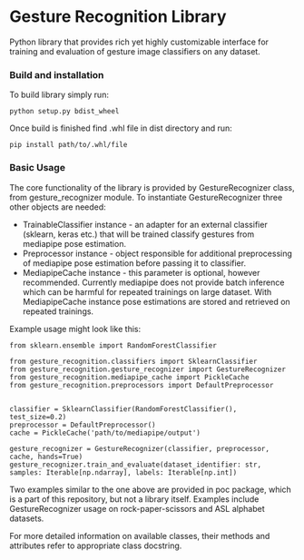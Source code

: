 # Gesture Recognition Library
Python library that provides rich yet highly customizable interface for training and evaluation of 
gesture image classifiers on any dataset.

### Build and installation
To build library simply run:
```shell
python setup.py bdist_wheel
```
Once build is finished find .whl file in dist directory and run:
```shell
pip install path/to/.whl/file 
```

### Basic Usage
The core functionality of the library is provided by GestureRecognizer class, from gesture_recognizer module.
To instantiate GestureRecognizer three other objects are needed: 

 - TrainableClassifier instance - an adapter for an external classifier (sklearn, keras etc.) 
that will be trained classify gestures from mediapipe pose estimation.
 - Preprocessor instance - object responsible for additional preprocessing of mediapipe pose estimation before passing
it to classifier.
 - MediapipeCache instance - this parameter is optional, however recommended. Currently mediapipe does not provide
batch inference which can be harmful for repeated trainings on large dataset. With MediapipeCache instance pose
estimations are stored and retrieved on repeated trainings.

Example usage might look like this:
```shell
from sklearn.ensemble import RandomForestClassifier

from gesture_recognition.classifiers import SklearnClassifier
from gesture_recognition.gesture_recognizer import GestureRecognizer
from gesture_recognition.mediapipe_cache import PickleCache
from gesture_recognition.preprocessors import DefaultPreprocessor


classifier = SklearnClassifier(RandomForestClassifier(), test_size=0.2)
preprocessor = DefaultPreprocessor()
cache = PickleCache('path/to/mediapipe/output')

gesture_recognizer = GestureRecognizer(classifier, preprocessor, cache, hands=True)
gesture_recognizer.train_and_evaluate(dataset_identifier: str, samples: Iterable[np.ndarray], labels: Iterable[np.int])
```
Two examples similar to the one above are provided in poc package, which is a part of this repository, but not a library
itself. Examples include GestureRecognizer usage on rock-paper-scissors and ASL alphabet datasets. 

For more detailed information on available classes, their methods and attributes refer to appropriate class docstring.